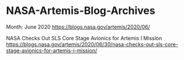 # NASA-Artemis-Blog-Archives

Month: June 2020 https://blogs.nasa.gov/artemis/2020/06/

NASA Checks Out SLS Core Stage Avionics for Artemis I Mission https://blogs.nasa.gov/artemis/2020/06/30/nasa-checks-out-sls-core-stage-avionics-for-artemis-i-mission/
